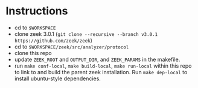 # Instructions 
- cd to `$WORKSPACE`
- clone zeek 3.0.1 (`git clone --recursive --branch v3.0.1 https://github.com/zeek/zeek`)
- cd to `$WORKSPACE/zeek/src/analyzer/protocol`
- clone this repo
- update `ZEEK_ROOT` and `OUTPUT_DIR`, and `ZEEK_PARAMS` in the makefile.
- run `make conf-local`, `make build-local`, `make run-local` within this repo to link to and build the parent zeek installation. Run `make dep-local` to install ubuntu-style dependencies.

